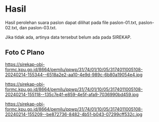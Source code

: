 # Hasil

Hasil perolehan suara paslon dapat dilihat pada file paslon-01.txt, paslon-02.txt, dan paslon-03.txt.

Jika tidak ada, artinya data tersebut belum ada pada SIREKAP.

## Foto C Plano

https://sirekap-obj-formc.kpu.go.id/8664/pemilu/ppwp/31/74/01/10/05/3174011005108-20240214-155344--6518a2e2-aa10-4e9d-989c-6b80a19054e4.jpg

https://sirekap-obj-formc.kpu.go.id/8664/pemilu/ppwp/31/74/01/10/05/3174011005108-20240214-155118--135c7e4f-e859-4e5f-afa9-7036990bd459.jpg

https://sirekap-obj-formc.kpu.go.id/8664/pemilu/ppwp/31/74/01/10/05/3174011005108-20240214-155209--be872736-8482-4b51-b043-07299cff532c.jpg
